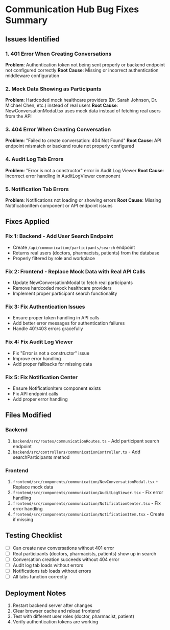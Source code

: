 # Communication Hub Bug Fixes Summary

## Issues Identified

### 1. 401 Error When Creating Conversations
**Problem**: Authentication token not being sent properly or backend endpoint not configured correctly
**Root Cause**: Missing or incorrect authentication middleware configuration

### 2. Mock Data Showing as Participants
**Problem**: Hardcoded mock healthcare providers (Dr. Sarah Johnson, Dr. Michael Chen, etc.) instead of real users
**Root Cause**: NewConversationModal.tsx uses mock data instead of fetching real users from the API

### 3. 404 Error When Creating Conversation
**Problem**: "Failed to create conversation: 404 Not Found"
**Root Cause**: API endpoint mismatch or backend route not properly configured

### 4. Audit Log Tab Errors
**Problem**: "Error is not a constructor" error in Audit Log Viewer
**Root Cause**: Incorrect error handling in AuditLogViewer component

### 5. Notification Tab Errors
**Problem**: Notifications not loading or showing errors
**Root Cause**: Missing NotificationItem component or API endpoint issues

## Fixes Applied

### Fix 1: Backend - Add User Search Endpoint
- Create `/api/communication/participants/search` endpoint
- Returns real users (doctors, pharmacists, patients) from the database
- Properly filtered by role and workplace

### Fix 2: Frontend - Replace Mock Data with Real API Calls
- Update NewConversationModal to fetch real participants
- Remove hardcoded mock healthcare providers
- Implement proper participant search functionality

### Fix 3: Fix Authentication Issues
- Ensure proper token handling in API calls
- Add better error messages for authentication failures
- Handle 401/403 errors gracefully

### Fix 4: Fix Audit Log Viewer
- Fix "Error is not a constructor" issue
- Improve error handling
- Add proper fallbacks for missing data

### Fix 5: Fix Notification Center
- Ensure NotificationItem component exists
- Fix API endpoint calls
- Add proper error handling

## Files Modified

### Backend
1. `backend/src/routes/communicationRoutes.ts` - Add participant search endpoint
2. `backend/src/controllers/communicationController.ts` - Add searchParticipants method

### Frontend
1. `frontend/src/components/communication/NewConversationModal.tsx` - Replace mock data
2. `frontend/src/components/communication/AuditLogViewer.tsx` - Fix error handling
3. `frontend/src/components/communication/NotificationCenter.tsx` - Fix error handling
4. `frontend/src/components/communication/NotificationItem.tsx` - Create if missing

## Testing Checklist

- [ ] Can create new conversations without 401 error
- [ ] Real participants (doctors, pharmacists, patients) show up in search
- [ ] Conversation creation succeeds without 404 error
- [ ] Audit log tab loads without errors
- [ ] Notifications tab loads without errors
- [ ] All tabs function correctly

## Deployment Notes

1. Restart backend server after changes
2. Clear browser cache and reload frontend
3. Test with different user roles (doctor, pharmacist, patient)
4. Verify authentication tokens are working
